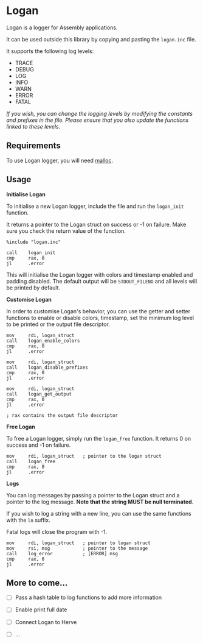 # Logan

Logan is a logger for Assembly applications.

It can be used outside this library by copying and pasting the `logan.inc` file.

It supports the following log levels:

* TRACE
* DEBUG
* LOG
* INFO
* WARN
* ERROR
* FATAL

*If you wish, you can change the logging levels by modifying the constants and prefixes in the file. Please ensure that you also update the functions linked to these levels*.

## Requirements 

To use Logan logger, you will need [malloc](https://github.com/bla-ce/unstack).

## Usage

**Initialise Logan**

To initialise a new Logan logger, include the file and run the `logan_init` function.

It returns a pointer to the Logan struct on success or -1 on failure. Make sure you check the return value of the function.

```assembly
%include "logan.inc"

call    logan_init
cmp     rax, 0
jl      .error
```

This will initialise the Logan logger with colors and timestamp enabled and padding disabled. The default output will be `STDOUT_FILENO` and all levels will be printed by default.

**Customise Logan**

In order to customise Logan's behavior, you can use the getter and setter functions to enable or disable colors, timestamp, set the minimum log level to be printed or the output file descriptor.

```assembly
mov     rdi, logan_struct
call    logan_enable_colors
cmp     rax, 0
jl      .error

mov     rdi, logan_struct
call    logan_disable_prefixes
cmp     rax, 0
jl      .error

mov     rdi, logan_struct
call    logan_get_output
cmp     rax, 0
jl      .error

; rax contains the output file descriptor
```

**Free Logan**

To free a Logan logger, simply run the `logan_free` function. 
It returns 0 on success and -1 on failure.

```assembly
mov     rdi, logan_struct   ; pointer to the logan struct
call    logan_free
cmp     rax, 0
jl      .error
```

**Logs**

You can log messages by passing a pointer to the Logan struct and a pointer to the log message. **Note that the string MUST be null terminated**.

If you wish to log a string with a new line, you can use the same functions with the `ln` suffix.

Fatal logs will close the program with -1.

```assembly
mov     rdi, logan_struct   ; pointer to logan struct
mov     rsi, msg            ; pointer to the message
call    log_error           ; [ERROR] msg
cmp     rax, 0
jl      .error
```

## More to come...
- [ ] Pass a hash table to log functions to add more information
- [ ] Enable print full date
- [ ] Connect Logan to Herve
- [ ] ...

